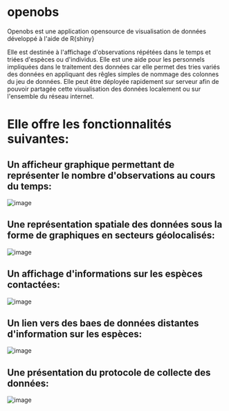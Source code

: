 # openobs
Openobs est une application opensource de visualisation de données développé à l'aide de R{shiny}

Elle est destinée à l'affichage d'observations répétées dans le temps et triées d'espèces ou d'individus.
Elle est une aide pour les personnels impliquées dans le traitement des données car elle permet des tries variés des données en appliquant des rêgles simples de nommage des colonnes du jeu de données.
Elle peut être déployée rapidement sur serveur afin de pouvoir partagée cette visualisation des données localement ou sur l'ensemble du réseau internet.

# Elle offre les fonctionnalités suivantes:

   ## Un afficheur graphique permettant de représenter le nombre d'observations au cours du temps:
   
  ![image](https://user-images.githubusercontent.com/39738426/89901587-96125900-dbe5-11ea-8e4a-2e03bf9d2bb0.png)
        
   ## Une représentation spatiale des données sous la forme de graphiques en secteurs géolocalisés:
      
  ![image](https://user-images.githubusercontent.com/39738426/89901696-c22dda00-dbe5-11ea-9513-8a3a671c6223.png)

   ## Un affichage d'informations sur les espèces contactées:
  
  ![image](https://user-images.githubusercontent.com/39738426/89902910-52205380-dbe7-11ea-95ab-e68cc8a1db76.png)

   ## Un lien vers des baes de données distantes d'information sur les espèces:
  
  ![image](https://user-images.githubusercontent.com/39738426/89902977-649a8d00-dbe7-11ea-99b7-fe977f5d5b63.png)

   ## Une présentation du protocole de collecte des données:
  
  ![image](https://user-images.githubusercontent.com/39738426/89903067-7e3bd480-dbe7-11ea-8b99-44eef0ac0619.png) 

  
  
